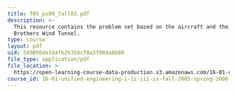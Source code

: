 ```yaml
---
title: f05_ps09_fall03.pdf
description: >-
  This resource contains the problem set based on the aircraft and the Wright
  Brothers Wind Tunnel.
type: course
layout: pdf
uid: 569856de1d4fb26350cf0a3f888a8b80
file_type: application/pdf
file_location: >-
  https://open-learning-course-data-production.s3.amazonaws.com/16-01-unified-engineering-i-ii-iii-iv-fall-2005-spring-2006/569856de1d4fb26350cf0a3f888a8b80_f05_ps09_fall03.pdf
course_id: 16-01-unified-engineering-i-ii-iii-iv-fall-2005-spring-2006
---
```

